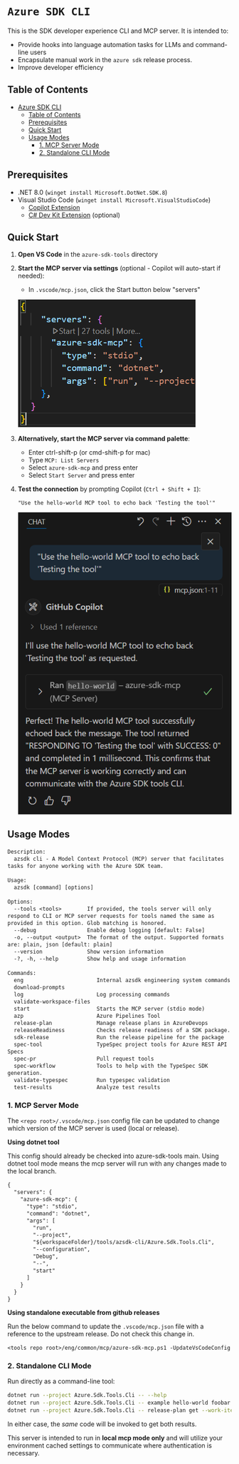 # `Azure SDK CLI`

This is the SDK developer experience CLI and MCP server. It is intended to:
  - Provide hooks into language automation tasks for LLMs and command-line users
  - Encapsulate manual work in the `azure sdk` release process.
  - Improve developer efficiency

## Table of Contents

* [Azure SDK CLI](#azure-sdk-cli)
   * [Table of Contents](#table-of-contents)
   * [Prerequisites](#prerequisites)
   * [Quick Start](#quick-start)
   * [Usage Modes](#usage-modes)
      * [1. MCP Server Mode](#1-mcp-server-mode)
      * [2. Standalone CLI Mode](#2-standalone-cli-mode)

## Prerequisites

- .NET 8.0 (`winget install Microsoft.DotNet.SDK.8`)
- Visual Studio Code (`winget install Microsoft.VisualStudioCode`)
  - [Copilot Extension](https://marketplace.visualstudio.com/items?itemName=GitHub.copilot)
  - [C# Dev Kit Extension](https://marketplace.visualstudio.com/items?itemName=ms-dotnettools.csdevkit) (optional)

## Quick Start

1. **Open VS Code** in the `azure-sdk-tools` directory

2. **Start the MCP server via settings** (optional - Copilot will auto-start if needed):
   - In `.vscode/mcp.json`, click the Start button below "servers"

   ![Screenshot showing the MCP Start button in VS Code's mcp.json file](/tools/azsdk-cli/Azure.Sdk.Tools.Cli/Images/MCP-Start.png)

3. **Alternatively, start the MCP server via command palette**:
   - Enter ctrl-shift-p (or cmd-shift-p for mac)
   - Type `MCP: List Servers`
   - Select `azure-sdk-mcp` and press enter
   - Select `Start Server` and press enter

4. **Test the connection** by prompting Copilot (`Ctrl + Shift + I`):

   ```text
   "Use the hello-world MCP tool to echo back 'Testing the tool'"
   ```

    ![Screenshot showing Github Copilot successfully interacting with the MCP server.](/tools/azsdk-cli/Azure.Sdk.Tools.Cli/Images/MCP-Success-Output.png)

## Usage Modes

```text
Description:
  azsdk cli - A Model Context Protocol (MCP) server that facilitates tasks for anyone working with the Azure SDK team.

Usage:
  azsdk [command] [options]

Options:
  --tools <tools>        If provided, the tools server will only respond to CLI or MCP server requests for tools named the same as provided in this option. Glob matching is honored.
  --debug                Enable debug logging [default: False]
  -o, --output <output>  The format of the output. Supported formats are: plain, json [default: plain]
  --version              Show version information
  -?, -h, --help         Show help and usage information

Commands:
  eng                       Internal azsdk engineering system commands
  download-prompts
  log                       Log processing commands
  validate-workspace-files
  start                     Starts the MCP server (stdio mode)
  azp                       Azure Pipelines Tool
  release-plan              Manage release plans in AzureDevops
  releaseReadiness          Checks release readiness of a SDK package.
  sdk-release               Run the release pipeline for the package
  spec-tool                 TypeSpec project tools for Azure REST API Specs
  spec-pr                   Pull request tools
  spec-workflow             Tools to help with the TypeSpec SDK generation.
  validate-typespec         Run typespec validation
  test-results              Analyze test results
```

### 1. MCP Server Mode

The `<repo root>/.vscode/mcp.json` config file can be updated to change which version of the MCP server is used (local or release).

**Using dotnet tool**

This config should already be checked into azure-sdk-tools main. Using dotnet tool mode means the mcp server will run with any changes
made to the local branch.

```jsonc
{
  "servers": {
    "azure-sdk-mcp": {
      "type": "stdio",
      "command": "dotnet",
      "args": [
        "run",
        "--project",
        "${workspaceFolder}/tools/azsdk-cli/Azure.Sdk.Tools.Cli",
        "--configuration",
        "Debug",
        "--",
        "start"
      ]
    }
  }
}
```

**Using standalone executable from github releases**

Run the below command to update the `.vscode/mcp.json` file with a reference to the upstream release. Do not check this change in.

```
<tools repo root>/eng/common/mcp/azure-sdk-mcp.ps1 -UpdateVsCodeConfig
```

### 2. Standalone CLI Mode

Run directly as a command-line tool:

```bash
dotnet run --project Azure.Sdk.Tools.Cli -- --help
dotnet run --project Azure.Sdk.Tools.Cli -- example hello-world foobar
dotnet run --project Azure.Sdk.Tools.Cli -- release-plan get --work-item-id YOUR_WORK_ITEM_ID
```

In either case, the _same_ code will be invoked to get both results.

This server is intended to run in **local mcp mode only** and will utilize your environment cached settings to communicate where authentication is necessary.
